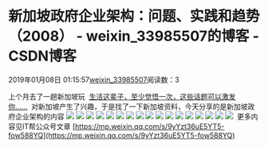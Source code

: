 # 新加坡政府企业架构：问题、实践和趋势（2008） - weixin_33985507的博客 - CSDN博客
2019年01月08日 01:15:57[weixin_33985507](https://me.csdn.net/weixin_33985507)阅读数：3
> 
上个月去了一趟新加坡玩  [生活这辈子，至少觉悟一次，这些话题可以激发你......](http://mp.weixin.qq.com/s?__biz=MjM5MDk2MTIwMA==&mid=2247488462&idx=1&sn=048c1a95d7205c3d356e17d93b7fa384&chksm=a6bd889191ca0187af4437431471015c9e38fff6b35f15ef16de2659595f8d5ff7e302dcdd4c&scene=21#wechat_redirect)  对新加坡产生了兴趣，于是找了一下新加坡资料，今天分享的是新加坡政府企业架构的内容
![](https://images2018.cnblogs.com/blog/14032/201808/14032-20180803072148279-1785093328.jpg)
![](https://images2018.cnblogs.com/blog/14032/201808/14032-20180803072210618-302198126.jpg)
![](https://images2018.cnblogs.com/blog/14032/201808/14032-20180803072243350-2000549807.jpg)
![](https://images2018.cnblogs.com/blog/14032/201808/14032-20180803072311246-180085372.jpg)
![](https://images2018.cnblogs.com/blog/14032/201808/14032-20180803072324754-616415230.jpg)
![](https://images2018.cnblogs.com/blog/14032/201808/14032-20180803072331652-2126665608.jpg)
![](https://images2018.cnblogs.com/blog/14032/201808/14032-20180803072339645-149942654.jpg)
![](https://images2018.cnblogs.com/blog/14032/201808/14032-20180803072346394-615745387.jpg)
![](https://images2018.cnblogs.com/blog/14032/201808/14032-20180803072352377-496709882.jpg)
![](https://images2018.cnblogs.com/blog/14032/201808/14032-20180803072358562-1928042629.jpg)
![](https://images2018.cnblogs.com/blog/14032/201808/14032-20180803072404300-775644298.jpg)
![](https://images2018.cnblogs.com/blog/14032/201808/14032-20180803072413780-523132476.jpg)
![](https://images2018.cnblogs.com/blog/14032/201808/14032-20180803072419088-127332594.jpg)
![](https://images2018.cnblogs.com/blog/14032/201808/14032-20180803072424595-608838264.jpg)
![](https://images2018.cnblogs.com/blog/14032/201808/14032-20180803072429792-9926905.jpg)
![](https://images2018.cnblogs.com/blog/14032/201808/14032-20180803072435473-702433837.jpg)
![](https://images2018.cnblogs.com/blog/14032/201808/14032-20180803072443575-1791763327.jpg)
 更多内容见IT帮公众号文章 [https://mp.weixin.qq.com/s/9yYzt36uE5YT5-fow588YQ](https://mp.weixin.qq.com/s/9yYzt36uE5YT5-fow588YQ)
